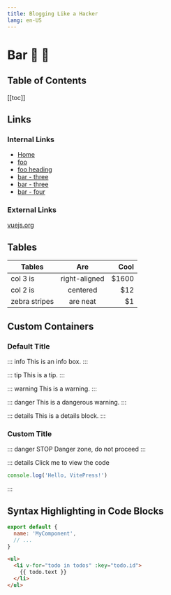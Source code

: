 ```yaml
---
title: Blogging Like a Hacker
lang: en-US
---
```


# Bar :tada: :100:

## Table of Contents
[[toc]]

## Links

### Internal Links
- [Home](/) <!-- sends the user to the root index.md -->
- [foo](/foo/) <!-- sends the user to index.html of directory foo -->
- [foo heading](./#heading) <!-- anchors user to a heading in the foo index file -->
- [bar - three](../bar/three) <!-- you can omit extention -->
- [bar - three](../bar/three.md) <!-- you can append .md -->
- [bar - four](../bar/four.html) <!-- or you can append .html -->

### External Links
[vuejs.org](https://vuejs.org/)

## Tables
| Tables        | Are           | Cool  |
| ------------- |:-------------:| -----:|
| col 3 is      | right-aligned | $1600 |
| col 2 is      | centered      |   $12 |
| zebra stripes | are neat      |    $1 |

## Custom Containers

### Default Title
::: info
This is an info box.
:::

::: tip
This is a tip.
:::

::: warning
This is a warning.
:::

::: danger
This is a dangerous warning.
:::

::: details
This is a details block.
:::

### Custom Title
::: danger STOP
Danger zone, do not proceed
:::

::: details Click me to view the code
```js
console.log('Hello, VitePress!')
```
:::

## Syntax Highlighting in Code Blocks
```js
export default {
  name: 'MyComponent',
  // ...
}
```

```html
<ul>
  <li v-for="todo in todos" :key="todo.id">
    {{ todo.text }}
  </li>
</ul>
```
